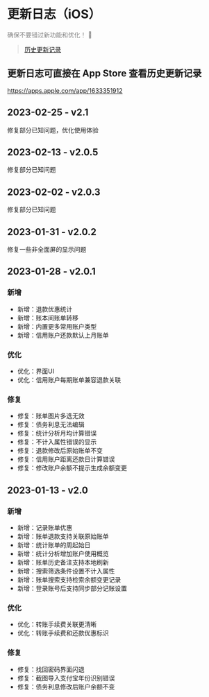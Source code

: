 # 更新日志（iOS）

<font color=gray>确保不要错过新功能和优化！ 🚀</font>

> [历史更新记录](https://guide.yiyujizhang.cn/other/changelog-ios)

## 更新日志可直接在 App Store 查看历史更新记录

https://apps.apple.com/app/1633351912



## 2023-02-25 - v2.1

修复部分已知问题，优化使用体验

## 2023-02-13 - v2.0.5

修复部分已知问题

## 2023-02-02 - v2.0.3

修复部分已知问题

## 2023-01-31 - v2.0.2

修复一些非全面屏的显示问题

## 2023-01-28 - v2.0.1

### 新增

* 新增：退款优惠统计
* 新增：账本间账单转移
* 新增：内置更多常用账户类型
* 新增：信用账户还款默认上月账单

### 优化

* 优化：界面UI
* 优化：信用账户每期账单兼容退款关联

### 修复

* 修复：账单图片多选无效
* 修复：债务利息无法编辑
* 修复：统计分析月均计算错误
* 修复：不计入属性错误的显示
* 修复：退款修改后原始账单不变
* 修复：信用账户距离还款日计算错误
* 修复：修改账户余额不提示生成余额变更

## 2023-01-13 - v2.0

### 新增

* 新增：记录账单优惠
* 新增：账单退款支持关联原始账单
* 新增：统计账单的周起始日
* 新增：统计分析增加账户使用概览
* 新增：账单历史备注支持本地刷新
* 新增：搜索筛选条件设置不计入属性
* 新增：账单搜索支持检索余额变更记录
* 新增：登录账号后支持同步部分记账设置

### 优化

* 优化：转账手续费关联更清晰
* 优化：转账手续费和还款优惠标识

### 修复

* 修复：找回密码界面闪退
* 修复：截图导入支付宝年份识别错误
* 修复：债务利息修改后账户余额不变